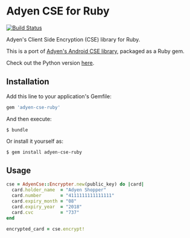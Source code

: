 # Adyen CSE for Ruby

[![Build Status](https://travis-ci.org/jooeycheng/adyen-cse-ruby.svg?branch=master)](https://travis-ci.org/jooeycheng/adyen-cse-ruby)

Adyen's Client Side Encryption (CSE) library for Ruby.

This is a port of [Adyen's Android CSE library](https://github.com/Adyen/adyen-cse-android), packaged as a Ruby gem.

Check out the Python version [here](https://github.com/cheah/adyen-cse-python).

## Installation

Add this line to your application's Gemfile:

```ruby
gem 'adyen-cse-ruby'
```

And then execute:

    $ bundle

Or install it yourself as:

    $ gem install adyen-cse-ruby

## Usage

```ruby
cse = AdyenCse::Encrypter.new(public_key) do |card|
  card.holder_name  = "Adyen Shopper"
  card.number       = "4111111111111111"
  card.expiry_month = "08"
  card.expiry_year  = "2018"
  card.cvc          = "737"
end

encrypted_card = cse.encrypt!
```
